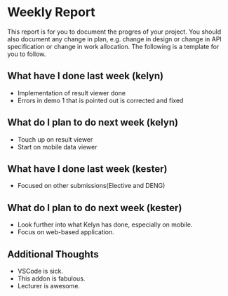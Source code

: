 # Weekly Report

This report is for you to document the progres of your project. You should also document any change in plan, e.g. change in design or change in API specification or change in work allocation. The following is a template for you to follow.

## What have I done last week (kelyn)

-   Implementation of result viewer done
-   Errors in demo 1 that is pointed out is corrected and fixed

## What do I plan to do next week (kelyn)

-   Touch up on result viewer
-   Start on mobile data viewer

## What have I done last week (kester)

-   Focused on other submissions(Elective and DENG)

## What do I plan to do next week (kester)

-   Look further into what Kelyn has done, especially on mobile.
-   Focus on web-based application.

## Additional Thoughts

-   VSCode is sick.
-   This addon is fabulous.
-   Lecturer is awesome.

